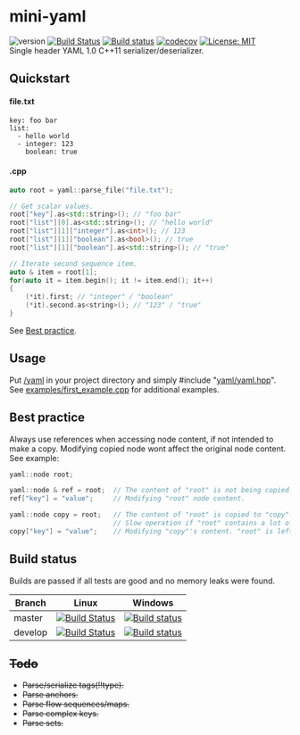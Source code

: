 # mini-yaml

![version](https://img.shields.io/badge/version-v0.1.0-blue) [![Build Status](https://travis-ci.org/jimmiebergmann/mini-yaml.svg?branch=master)](https://github.com/jimmiebergmann/mini-yaml#build-status) [![Build status](https://ci.appveyor.com/api/projects/status/xi37d7i9t7m0xsj1/branch/master?svg=true)](https://github.com/jimmiebergmann/mini-yaml#build-status) [![codecov](https://codecov.io/gh/jimmiebergmann/mini-yaml/branch/master/graph/badge.svg)](https://codecov.io/gh/jimmiebergmann/mini-yaml)  [![License: MIT](https://img.shields.io/badge/License-MIT-brightgreen.svg)](https://opensource.org/licenses/MIT)  
Single header YAML 1.0 C++11 serializer/deserializer.

## Quickstart
#### file.txt
```
key: foo bar
list:
  - hello world
  - integer: 123
    boolean: true
```
#### .cpp
```cpp
auto root = yaml::parse_file("file.txt");

// Get scalar values.
root["key"].as<std::string>(); // "foo bar"
root["list"][0].as<std::string>(); // "hello world"
root["list"][1]["integer"].as<int>(); // 123
root["list"][1]["boolean"].as<bool>(); // true
root["list"][1]["boolean"].as<std::string>(); // "true"

// Iterate second sequence item.
auto & item = root[1];
for(auto it = item.begin(); it != item.end(); it++)
{
    (*it).first; // "integer" / "boolean"
    (*it).second.as<string>(); // "123" / "true"
}
```

See  [Best practice](https://github.com/jimmiebergmann/mini-yaml#best-practice).

## Usage
Put [/yaml](https://github.com/jimmiebergmann/mini-yaml/blob/master/yaml) in your project directory and simply #include "[yaml/yaml.hpp](https://github.com/jimmiebergmann/mini-yaml/blob/master/yaml/Yaml.hpp)".
See [examples/first_example.cpp](https://github.com/jimmiebergmann/mini-yaml/blob/master/examples/first_example.cpp) for additional examples.

## Best practice
Always use references when accessing node content, if not intended to make a copy. Modifying copied node wont affect the original node content.  
See example:
```cpp
yaml::node root;

yaml::node & ref = root;  // The content of "root" is not being copied.
ref["key"] = "value";     // Modifying "root" node content.

yaml::node copy = root;   // The content of "root" is copied to "copy".
                          // Slow operation if "root" contains a lot of content.
copy["key"] = "value";    // Modifying "copy"'s content. "root" is left untouched.
```

## Build status
Builds are passed if all tests are good and no memory leaks were found.

| Branch | Linux | Windows |
| ------ | ------ | ---- |
| master | [![Build Status](https://travis-ci.org/jimmiebergmann/mini-yaml.svg?branch=master)](https://travis-ci.org/jimmiebergmann/mini-yaml) |  [![Build status](https://ci.appveyor.com/api/projects/status/xi37d7i9t7m0xsj1/branch/master?svg=true)](https://ci.appveyor.com/project/jimmiebergmann/mini-yaml/branch/master) |
| develop | [![Build Status](https://travis-ci.org/jimmiebergmann/mini-yaml.svg?branch=dev)](https://travis-ci.org/jimmiebergmann/mini-yaml)|  [![Build status](https://ci.appveyor.com/api/projects/status/xi37d7i9t7m0xsj1/branch/develop?svg=true)](https://ci.appveyor.com/project/jimmiebergmann/mini-yaml/branch/develop) |

## ~~Todo~~
- ~~Parse/serialize tags(!!type).~~
- ~~Parse anchors.~~
- ~~Parse flow sequences/maps.~~
- ~~Parse complex keys.~~
- ~~Parse sets.~~

